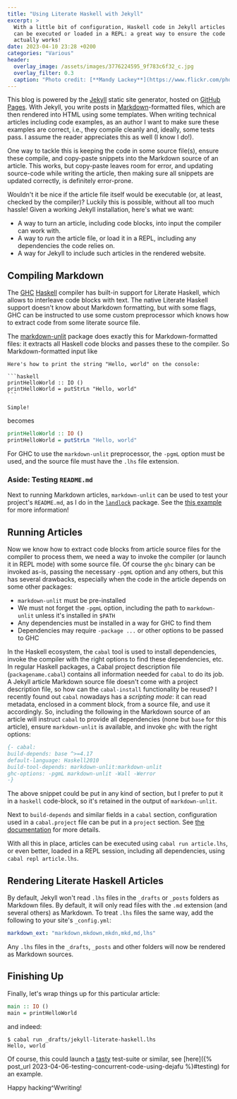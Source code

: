 ```yaml
---
title: "Using Literate Haskell with Jekyll"
excerpt: >
  With a little bit of configuration, Haskell code in Jekyll articles
  can be executed or loaded in a REPL: a great way to ensure the code
  actually works!
date: 2023-04-10 23:28 +0200
categories: "Various"
header:
  overlay_image: /assets/images/3776224595_9f783c6f32_c.jpg
  overlay_filter: 0.3
  caption: "Photo credit: [**Mandy Lackey**](https://www.flickr.com/photos/mandaloo/3776224595/)"
---
```

This blog is powered by the [Jekyll](https://jekyllrb.com/) static site generator, hosted on
[GitHub Pages](https://pages.github.com/).
With Jekyll, you write posts in
[Markdown](https://daringfireball.net/projects/markdown/syntax)-formatted files, which are
then rendered into HTML using some templates. When writing technical articles including code
examples, as an author I want to make sure these examples are correct, i.e., they compile
cleanly and, ideally, some tests pass. I assume the reader appreciates this as well (I know
I do!).

One way to tackle this is keeping the code in some source file(s), ensure these compile, and
copy-paste snippets into the Markdown source of an article. This works, but copy-paste leaves
room for error, and updating source-code while writing the article, then making sure all snippets
are updated correctly, is definitely error-prone.

Wouldn't it be nice if the article file itself would be executable (or, at least, checked by the
compiler)? Luckily this is possible, without all too much hassle! Given a working Jekyll
installation, here's what we want:

- A way to turn an article, including code blocks, into input the compiler can work with.
- A way to *run* the article file, or load it in a REPL, including any dependencies the code
  relies on.
- A way for Jekyll to include such articles in the rendered website.

## Compiling Markdown

The [GHC](https://www.haskell.org/ghc/) [Haskell](https://www.haskell.org/) compiler has
built-in support for Literate Haskell, which allows to interleave code blocks with text.
The native Literate Haskell support doesn't know about Markdown formatting, but with some
flags, GHC can be instructed to use some custom preprocessor which knows how to extract code
from some literate source file.

The [markdown-unlit](https://github.com/sol/markdown-unlit) package does exactly this for
Markdown-formatted files: it extracts all Haskell code blocks and passes these to the compiler.
So Markdown-formatted input like

````
Here's how to print the string "Hello, world" on the console:

```haskell
printHelloWorld :: IO ()
printHelloWorld = putStrLn "Hello, world"
```

Simple!
````

becomes

```haskell
printHelloWorld :: IO ()
printHelloWorld = putStrLn "Hello, world"
```

For GHC to use the `markdown-unlit` preprocessor, the `-pgmL` option must be used, and the
source file must have the `.lhs` file extension.

### Aside: Testing `README.md`

Next to running Markdown articles, `markdown-unlit` can be used to test your project's
`README.md`, as I do in the [`landlock`](https://github.com/NicolasT/landlock-hs/tree/main/landlock)
package. See the [this example](https://github.com/sol/markdown-unlit#extended-example)
for more information!

## Running Articles

Now we know how to extract code blocks from article source files for the compiler to process
them, we need a way to invoke the compiler (or launch it in REPL mode) with some source file.
Of course the `ghc` binary can be invoked as-is, passing the necessary `-pgmL` option and
any others, but this has several drawbacks, especially when the code in the article depends on
some other packages:

- `markdown-unlit` must be pre-installed
- We must not forget the `-pgmL` option, including the path to `markdown-unlit` unless it's
  installed in `$PATH`
- Any dependencies must be installed in a way for GHC to find them
- Dependencies may require `-package ...` or other options to be passed to GHC

In the Haskell ecosystem, the `cabal` tool is used to install dependencies, invoke
the compiler with the right options to find these dependencies, etc. In regular Haskell
packages, a Cabal project description file (`packagename.cabal`) contains all information
needed for `cabal` to do its job. A Jekyll article Markdown source file doesn't come with
a project description file, so how can the `cabal-install` functionality be reused? I recently
found out `cabal` nowadays has a *scripting mode*: it can read metadata, enclosed in a comment block,
from a source file, and use it accordingly. So, including the following in the Markdown source
of an article will instruct `cabal` to provide all dependencies (none but `base` for this
article), ensure `markdown-unlit` is available, and invoke `ghc` with the right options:

```haskell
{- cabal:
build-depends: base ^>=4.17
default-language: Haskell2010
build-tool-depends: markdown-unlit:markdown-unlit
ghc-options: -pgmL markdown-unlit -Wall -Werror
-}
```

The above snippet could be put in any kind of section, but I prefer to put it in a
`haskell` code-block, so it's retained in the output of `markdown-unlit`.

Next to `build-depends` and similar fields in a `cabal` section, configuration used in
a `cabal.project` file can be put in a `project` section. See
[the documentation](https://cabal.readthedocs.io/en/stable/getting-started.html#run-a-single-file-haskell-script)
for more details.

With all this in place, articles can be executed using `cabal run article.lhs`, or
even better, loaded in a REPL session, including all dependencies, using
`cabal repl article.lhs`.

## Rendering Literate Haskell Articles

By default, Jekyll won't read `.lhs` files in the `_drafts` or `_posts` folders as Markdown
files. By default, it will only read files with the `.md` extension (and several others)
as Markdown. To treat `.lhs` files the same way, add the following to your site's
`_config.yml`:

```yaml
markdown_ext: "markdown,mkdown,mkdn,mkd,md,lhs"
```

Any `.lhs` files in the `_drafts`, `_posts` and other folders will now be rendered as Markdown
sources.

## Finishing Up

Finally, let's wrap things up for this particular article:

```haskell
main :: IO ()
main = printHelloWorld
```

and indeed:

```
$ cabal run _drafts/jekyll-literate-haskell.lhs
Hello, world
```

Of course, this could launch a [tasty](https://hackage.haskell.org/package/tasty) test-suite
or similar, see [here]({% post_url 2023-04-06-testing-concurrent-code-using-dejafu %}#testing)
for an example.

Happy hacking^Wwriting!
